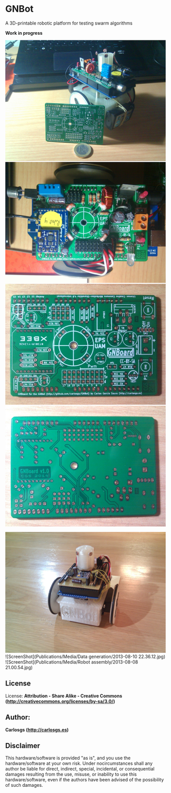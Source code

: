 GNBot
=====

A 3D-printable robotic platform for testing swarm algorithms  

**Work in progress**  

![ScreenShot](Publications/Media/GNBot_v1a_with_GNBoard.jpg)  
![ScreenShot](Publications/Media/GNBoard_assembled_v1a.jpg)  
![ScreenShot](Publications/Media/GNBoard_v1_top.jpg)  
![ScreenShot](Publications/Media/GNBoard_v1_bottom.jpg)  

![ScreenShot](Publications/Media/GNBot_v0.5.jpg)  
![ScreenShot](Publications/Media/Data generation/2013-08-10 22.36.12.jpg)  
![ScreenShot](Publications/Media/Robot assembly/2013-08-08 21.00.54.jpg)  

License  
--
License: **Attribution - Share Alike - Creative Commons (<http://creativecommons.org/licenses/by-sa/3.0/>)**  

Author:  
--
**Carlosgs (<http://carlosgs.es>)**  

Disclaimer  
--
This hardware/software is provided "as is", and you use the hardware/software at your own risk. Under nocircumstances shall any author be liable for direct, indirect, special, incidental, or consequential damages resulting from the use, misuse, or inability to use this hardware/software, even if the authors have been advised of the possibility of such damages.  

